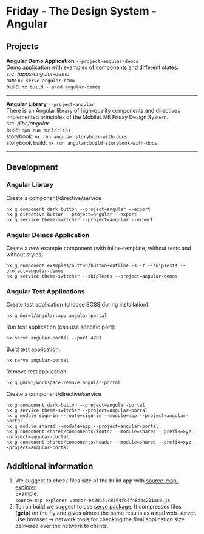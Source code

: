 
# Friday - The Design System - Angular
  
## Projects

**Angular Demo Application** ```--project=angular-demos```  
Demo application with examples of components and different states.<br/>
src: */apps/angular-demo*<br/>
run: ```nx serve angular-demo```<br/>
build: ```nx build --prod angular-demos```<br/>
<hr>

**Angular Library** ```--project=angular```  
There is an Angular library of high-quality components and directives implemented principles of the MobileLIVE Friday Design System.  <br/>
src:  */libs/angular*  <br/>
build: ```npm run build:libs```  <br/>
storybook: ```nx run angular:storybook-with-docs```  <br/>
storybook build: ```nx run angular:build-storybook-with-docs```  <br/>
<hr>  
    
## Development 
### Angular Library
Create a component/directive/service
```   
nx g component dark-button --project=angular --export  
nx g directive button --project=angular --export  
nx g service theme-switcher --project=angular --export  
```
### Angular Demos Application
Create a new example component (with inline-template, without tests and without styles):
```   
nx g component examples/button/button-outline -s -t --skipTests --project=angular-demos
nx g service theme-switcher --skipTests --project=angular-demos  
```
### Angular Test Applications
Create test application (choose SCSS during installation):<br/>
```
nx g @nrwl/angular:app angular-portal
```

Run test application (can use specific port):<br/>
```
nx serve angular-portal --port 4201
```

Build test application:<br/>
```
nx serve angular-portal
```

Remove test application:<br/>
```
nx g @nrwl/workspace:remove angular-portal
```

Create a component/directive/service
```   
nx g component dark-button --project=angular-portal 
nx g service theme-switcher --project=angular-portal  
nx g module sign-in --route=sign-in --module=app --project=angular-portal
nx g module shared --module=app --project=angular-portal
nx g component shared/components/footer --module=shared --prefix=xyz --project=angular-portal 
nx g component shared/components/header --module=shared --prefix=xyz --project=angular-portal 
```

## Additional information

1. We suggest to check files size of the build app with [source-map-explorer](https://www.npmjs.com/package/source-map-explorer). <br/>
Example:<br/>
```source-map-explorer vendor-es2015.c8164fc4f48dbc211ac0.js```
2. To run build we suggest to use [serve package](https://www.npmjs.com/package/serve). 
It compresses files (**gzip**) on the fly and gives almost the same results as a real web-server.
Use browser -> network tools for checking the final application size delivered over the network to clients.
